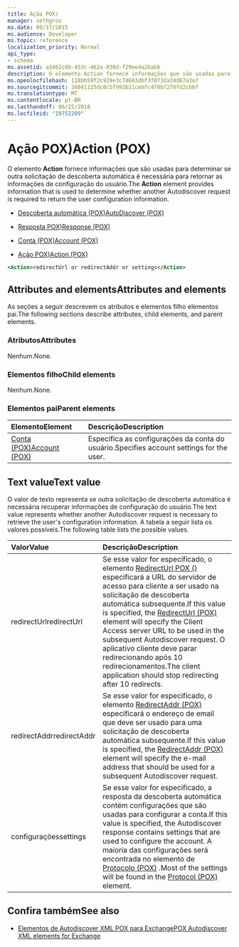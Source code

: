 ```yaml
---
title: Ação POX)
manager: sethgros
ms.date: 09/17/2015
ms.audience: Developer
ms.topic: reference
localization_priority: Normal
api_type:
- schema
ms.assetid: a3462c6b-453c-462a-830d-f29ee4a2babb
description: O elemento Action fornece informações que são usadas para determinar se outra solicitação de descoberta automática é necessária para retornar as informações de configuração do usuário.
ms.openlocfilehash: 118bb59f2c929e3c74683dbf3f073da34d67a3e7
ms.sourcegitcommit: 34041125dc8c5f993b21cebfc4f8b72f0fd2cb6f
ms.translationtype: MT
ms.contentlocale: pt-BR
ms.lasthandoff: 06/25/2018
ms.locfileid: "19752209"
---
```

# <a name="action-pox"></a><span data-ttu-id="cf131-103">Ação POX)</span><span class="sxs-lookup"><span data-stu-id="cf131-103">Action (POX)</span></span>

<span data-ttu-id="cf131-104">O elemento **Action** fornece informações que são usadas para determinar se outra solicitação de descoberta automática é necessária para retornar as informações de configuração do usuário.</span><span class="sxs-lookup"><span data-stu-id="cf131-104">The **Action** element provides information that is used to determine whether another Autodiscover request is required to return the user configuration information.</span></span> 
  
- [<span data-ttu-id="cf131-105">Descoberta automática (POX)</span><span class="sxs-lookup"><span data-stu-id="cf131-105">AutoDiscover (POX)</span></span>](autodiscover-pox.md)
  
- [<span data-ttu-id="cf131-106">Resposta POX)</span><span class="sxs-lookup"><span data-stu-id="cf131-106">Response (POX)</span></span>](response-pox.md)
  
- [<span data-ttu-id="cf131-107">Conta (POX)</span><span class="sxs-lookup"><span data-stu-id="cf131-107">Account (POX)</span></span>](account-pox.md)
  
- [<span data-ttu-id="cf131-108">Ação POX)</span><span class="sxs-lookup"><span data-stu-id="cf131-108">Action (POX)</span></span>](action-pox.md)
  
```xml
<Action>redirectUrl or redirectAddr or settings</Action>
```

## <a name="attributes-and-elements"></a><span data-ttu-id="cf131-109">Attributes and elements</span><span class="sxs-lookup"><span data-stu-id="cf131-109">Attributes and elements</span></span>

<span data-ttu-id="cf131-110">As seções a seguir descrevem os atributos e elementos filho elementos pai.</span><span class="sxs-lookup"><span data-stu-id="cf131-110">The following sections describe attributes, child elements, and parent elements.</span></span>
  
### <a name="attributes"></a><span data-ttu-id="cf131-111">Atributos</span><span class="sxs-lookup"><span data-stu-id="cf131-111">Attributes</span></span>

<span data-ttu-id="cf131-112">Nenhum.</span><span class="sxs-lookup"><span data-stu-id="cf131-112">None.</span></span>
  
### <a name="child-elements"></a><span data-ttu-id="cf131-113">Elementos filho</span><span class="sxs-lookup"><span data-stu-id="cf131-113">Child elements</span></span>

<span data-ttu-id="cf131-114">Nenhum.</span><span class="sxs-lookup"><span data-stu-id="cf131-114">None.</span></span>
  
### <a name="parent-elements"></a><span data-ttu-id="cf131-115">Elementos pai</span><span class="sxs-lookup"><span data-stu-id="cf131-115">Parent elements</span></span>

|<span data-ttu-id="cf131-116">**Elemento**</span><span class="sxs-lookup"><span data-stu-id="cf131-116">**Element**</span></span>|<span data-ttu-id="cf131-117">**Descrição**</span><span class="sxs-lookup"><span data-stu-id="cf131-117">**Description**</span></span>|
|:-----|:-----|
|[<span data-ttu-id="cf131-118">Conta (POX)</span><span class="sxs-lookup"><span data-stu-id="cf131-118">Account (POX)</span></span>](account-pox.md) <br/> |<span data-ttu-id="cf131-119">Especifica as configurações da conta do usuário.</span><span class="sxs-lookup"><span data-stu-id="cf131-119">Specifies account settings for the user.</span></span>  <br/> |
   
## <a name="text-value"></a><span data-ttu-id="cf131-120">Text value</span><span class="sxs-lookup"><span data-stu-id="cf131-120">Text value</span></span>

<span data-ttu-id="cf131-121">O valor de texto representa se outra solicitação de descoberta automática é necessária recuperar informações de configuração do usuário.</span><span class="sxs-lookup"><span data-stu-id="cf131-121">The text value represents whether another Autodiscover request is necessary to retrieve the user's configuration information.</span></span> <span data-ttu-id="cf131-122">A tabela a seguir lista os valores possíveis.</span><span class="sxs-lookup"><span data-stu-id="cf131-122">The following table lists the possible values.</span></span>
  
|<span data-ttu-id="cf131-123">**Valor**</span><span class="sxs-lookup"><span data-stu-id="cf131-123">**Value**</span></span>|<span data-ttu-id="cf131-124">**Descrição**</span><span class="sxs-lookup"><span data-stu-id="cf131-124">**Description**</span></span>|
|:-----|:-----|
|<span data-ttu-id="cf131-125">redirectUrl</span><span class="sxs-lookup"><span data-stu-id="cf131-125">redirectUrl</span></span>  <br/> |<span data-ttu-id="cf131-126">Se esse valor for especificado, o elemento [RedirectUrl POX ()](redirecturl-pox.md) especificará a URL do servidor de acesso para cliente a ser usado na solicitação de descoberta automática subsequente.</span><span class="sxs-lookup"><span data-stu-id="cf131-126">If this value is specified, the [RedirectUrl (POX)](redirecturl-pox.md) element will specify the Client Access server URL to be used in the subsequent Autodiscover request.</span></span> <span data-ttu-id="cf131-127">O aplicativo cliente deve parar redirecionando após 10 redirecionamentos.</span><span class="sxs-lookup"><span data-stu-id="cf131-127">The client application should stop redirecting after 10 redirects.</span></span>  <br/> |
|<span data-ttu-id="cf131-128">redirectAddr</span><span class="sxs-lookup"><span data-stu-id="cf131-128">redirectAddr</span></span>  <br/> |<span data-ttu-id="cf131-129">Se esse valor for especificado, o elemento [RedirectAddr (POX)](redirectaddr-pox.md) especificará o endereço de email que deve ser usado para uma solicitação de descoberta automática subsequente.</span><span class="sxs-lookup"><span data-stu-id="cf131-129">If this value is specified, the [RedirectAddr (POX)](redirectaddr-pox.md) element will specify the e-mail address that should be used for a subsequent Autodiscover request.</span></span>  <br/> |
|<span data-ttu-id="cf131-130">configurações</span><span class="sxs-lookup"><span data-stu-id="cf131-130">settings</span></span>  <br/> |<span data-ttu-id="cf131-131">Se esse valor for especificado, a resposta da descoberta automática contém configurações que são usadas para configurar a conta.</span><span class="sxs-lookup"><span data-stu-id="cf131-131">If this value is specified, the Autodiscover response contains settings that are used to configure the account.</span></span> <span data-ttu-id="cf131-132">A maioria das configurações será encontrada no elemento de [Protocolo (POX)](protocol-pox.md) .</span><span class="sxs-lookup"><span data-stu-id="cf131-132">Most of the settings will be found in the [Protocol (POX)](protocol-pox.md) element.</span></span>  <br/> |
   
## <a name="see-also"></a><span data-ttu-id="cf131-133">Confira também</span><span class="sxs-lookup"><span data-stu-id="cf131-133">See also</span></span>

- [<span data-ttu-id="cf131-134">Elementos de Autodiscover XML POX para Exchange</span><span class="sxs-lookup"><span data-stu-id="cf131-134">POX Autodiscover XML elements for Exchange</span></span>](pox-autodiscover-xml-elements-for-exchange.md)

